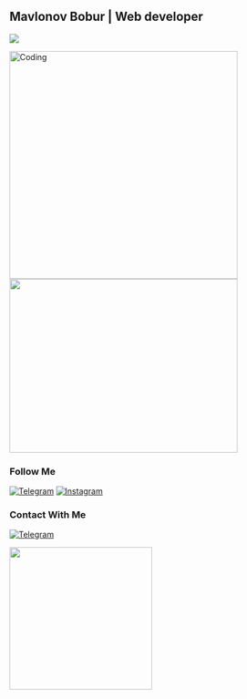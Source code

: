 ## Mavlonov Bobur | Web developer
![](https://readme-typing-svg.herokuapp.com?font=Montserrat&color=coral&lines=I'm+Web+Developer;I'm+Frontend+Developer)

<img   alt="Coding" width="400" src="https://cdn.dribbble.com/users/1162077/screenshots/3848914/programmer.gif"> <img src ="https://media4.giphy.com/media/v1.Y2lkPTc5MGI3NjExbHR2dTdjamtzb2hnMHNvanppYWY3aXJiMm1vNWlic3E2ZHhrb2x4biZlcD12MV9pbnRlcm5hbF9naWZfYnlfaWQmY3Q9Zw/CrFLL3CnRpw5ddlBMm/giphy.gif" width = '400px' height='305px'>




### Follow Me

[![Telegram](https://img.shields.io/badge/-Telegram-082032?style=for-the-badge&logo=Telegram&logoColor=#26A5E4)](https://t.me/elegent_7)
[![Instagram](https://img.shields.io/badge/-Instagram-082032?style=for-the-badge&logo=Instagram&logoColor=#E4405F)](https://www.instagram.com/elegent65_92/)






### Contact With Me


[![Telegram](https://img.shields.io/badge/-Telegram-082032?style=for-the-badge&logo=Telegram&logoColor=#26A5E4)](https://t.me/elegent_7)

<code><img src = "https://www.google.com/url?sa=i&url=https%3A%2F%2Fcreazilla.com%2Fnodes%2F3195437-html-icon&psig=AOvVaw0IQ7LA-SAhy3xTK7j5IT6s&ust=1709832798721000&source=images&cd=vfe&opi=89978449&ved=0CBMQjRxqFwoTCKCG0NeV4IQDFQAAAAAdAAAAABAR" width = "250px">



